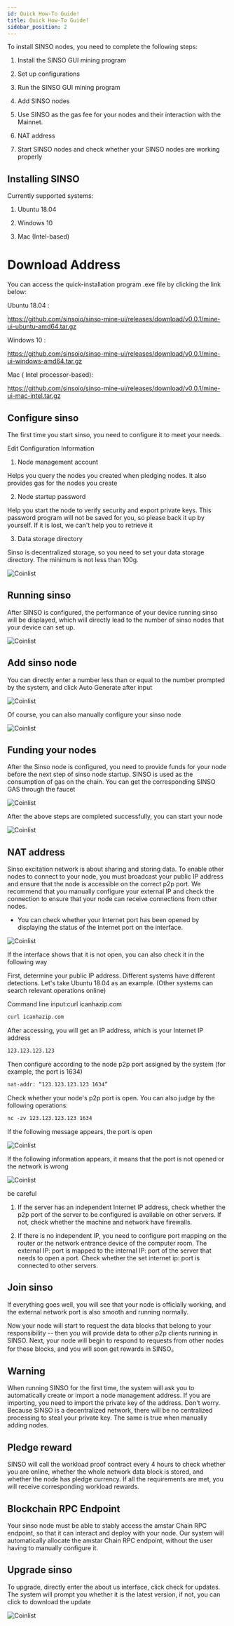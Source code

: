 ```yaml
---
id: Quick How-To Guide!
title: Quick How-To Guide!
sidebar_position: 2
---
```


To install SINSO nodes, you need to complete the following steps:

1. Install the SINSO GUI mining program

2. Set up configurations

3. Run the SINSO GUI mining program

4. Add SINSO nodes

5. Use SINSO as the gas fee for your nodes and their interaction with the Mainnet.

6. NAT address

7. Start SINSO nodes and check whether your SINSO nodes are working properly

## Installing SINSO

Currently supported systems:

1. Ubuntu 18.04

2. Windows 10

3. Mac (Intel-based)

# Download Address

You can access the quick-installation program .exe file by clicking the link below:

Ubuntu 18.04 :

https://github.com/sinsoio/sinso-mine-ui/releases/download/v0.0.1/mine-ui-ubuntu-amd64.tar.gz

Windows 10 :

https://github.com/sinsoio/sinso-mine-ui/releases/download/v0.0.1/mine-ui-windows-amd64.tar.gz

Mac ( Intel processor-based):

https://github.com/sinsoio/sinso-mine-ui/releases/download/v0.0.1/mine-ui-mac-intel.tar.gz

## Configure sinso

The first time you start sinso, you need to configure it to meet your needs.

Edit Configuration Information

1. Node management account

Helps you query the nodes you created when pledging nodes. It also provides gas for the nodes you create

2. Node startup password

Help you start the node to verify security and export private keys. This password program will not be saved for you, so please back it up by yourself. If it is lost, we can't help you to retrieve it

3. Data storage directory

Sinso is decentralized storage, so you need to set your data storage directory. The minimum is not less than 100g.

![Coinlist ](../img/in1.jpg)

## Running sinso

After SINSO is configured, the performance of your device running sinso will be displayed, which will directly lead to the number of sinso nodes that your device can set up.

![Coinlist ](../img/in2.jpg)

## Add sinso node

You can directly enter a number less than or equal to the number prompted by the system, and click Auto Generate after input

![Coinlist ](../img/in3.jpg)

Of course, you can also manually configure your sinso node

![Coinlist ](../img/in4.jpg)

## Funding your nodes

After the Sinso node is configured, you need to provide funds for your node before the next step of sinso node startup. SINSO is used as the consumption of gas on the chain. You can get the corresponding SINSO GAS through the faucet

![Coinlist ](../img/in5.jpg)

After the above steps are completed successfully, you can start your node

![Coinlist ](../img/in6.jpg)

## NAT address

Sinso excitation network is about sharing and storing data. To enable other nodes to connect to your node, you must broadcast your public IP address and ensure that the node is accessible on the correct p2p port. We recommend that you manually configure your external IP and check the connection to ensure that your node can receive connections from other nodes.

- You can check whether your Internet port has been opened by displaying the status of the Internet port on the interface.

![Coinlist ](../img/in10.jpg)

If the interface shows that it is not open, you can also check it in the following way

First, determine your public IP address. Different systems have different detections. Let's take Ubuntu 18.04 as an example. (Other systems can search relevant operations online)

Command line input:curl icanhazip.com

```html preview
curl icanhazip.com
```

After accessing, you will get an IP address, which is your Internet IP address

```html preview
123.123.123.123
```

Then configure according to the node p2p port assigned by the system (for example, the port is 1634)

```html preview
nat-addr: “123.123.123.123 1634”
```

Check whether your node's p2p port is open. You can also judge by the following operations:

```html preview
nc -zv 123.123.123.123 1634
```

If the following message appears, the port is open

![Coinlist ](../img/in7.jpg)

If the following information appears, it means that the port is not opened or the network is wrong

![Coinlist ](../img/in8.jpg)

be careful

1. If the server has an independent Internet IP address, check whether the p2p port of the server to be configured is available on other servers. If not, check whether the machine and network have firewalls.

2. If there is no independent IP, you need to configure port mapping on the router or the network entrance device of the computer room. The external IP: port is mapped to the internal IP: port of the server that needs to open a port. Check whether the set internet ip: port is connected to other servers.

## Join sinso

If everything goes well, you will see that your node is officially working, and the external network port is also smooth and running normally.

Now your node will start to request the data blocks that belong to your responsibility -- then you will provide data to other p2p clients running in SINSO. Next, your node will begin to respond to requests from other nodes for these blocks, and you will soon get rewards in SINSO。

## Warning

When running SINSO for the first time, the system will ask you to automatically create or import a node management address. If you are importing, you need to import the private key of the address. Don't worry. Because SINSO is a decentralized network, there will be no centralized processing to steal your private key. The same is true when manually adding nodes.

## Pledge reward

SINSO will call the workload proof contract every 4 hours to check whether you are online, whether the whole network data block is stored, and whether the node has pledge currency. If all the requirements are met, you will receive corresponding workload rewards.

## Blockchain RPC Endpoint

Your sinso node must be able to stably access the amstar Chain RPC endpoint, so that it can interact and deploy with your node. Our system will automatically allocate the amstar Chain RPC endpoint, without the user having to manually configure it.

## Upgrade sinso

To upgrade, directly enter the about us interface, click check for updates. The system will prompt you whether it is the latest version, if not, you can click to download the update

![Coinlist ](../img/in9.jpg)

